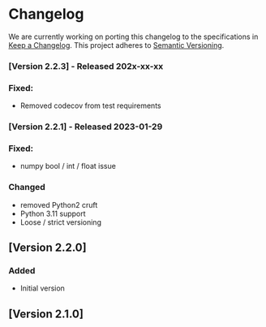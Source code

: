 # Changelog

We are currently working on porting this changelog to the specifications in
[Keep a Changelog](https://keepachangelog.com/en/1.0.0/).
This project adheres to [Semantic Versioning](https://semver.org/spec/v2.0.0.html).


### [Version 2.2.3] - Released 202x-xx-xx

### Fixed:
* Removed codecov from test requirements

### [Version 2.2.1] - Released 2023-01-29

### Fixed:
* numpy bool / int / float issue

### Changed
* removed Python2 cruft
* Python 3.11 support
* Loose / strict versioning


## [Version 2.2.0] 

### Added
* Initial version


## [Version 2.1.0] 
